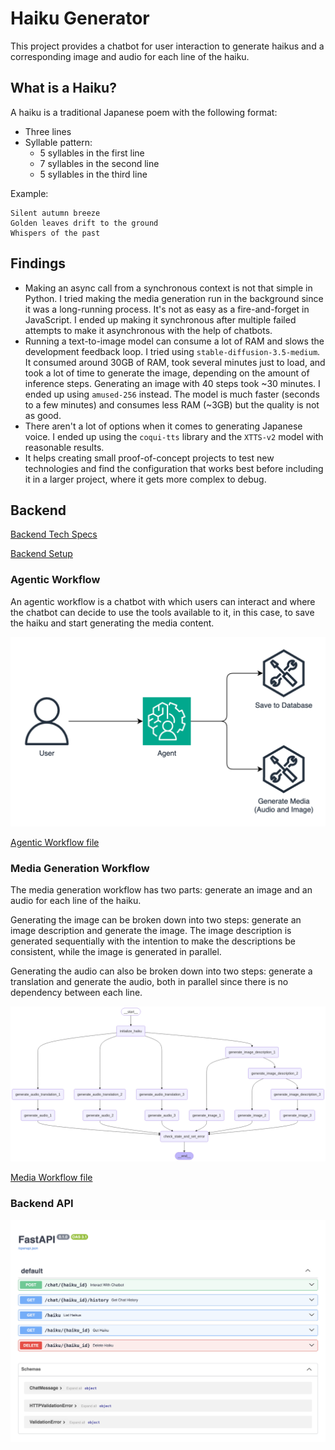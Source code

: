 # Haiku Generator

This project provides a chatbot for user interaction to generate haikus and a corresponding image and audio for each line of the haiku.

## What is a Haiku?

A haiku is a traditional Japanese poem with the following format:
- Three lines
- Syllable pattern:
    - 5 syllables in the first line
    - 7 syllables in the second line
    - 5 syllables in the third line

Example:
```text
Silent autumn breeze
Golden leaves drift to the ground
Whispers of the past
```

## Findings

- Making an async call from a synchronous context is not that simple in Python. I tried making the media generation run in the background since it was a long-running process. It's not as easy as a fire-and-forget in JavaScript. I ended up making it synchronous after multiple failed attempts to make it asynchronous with the help of chatbots.
- Running a text-to-image model can consume a lot of RAM and slows the development feedback loop. I tried using `stable-diffusion-3.5-medium`. It consumed around 30GB of RAM, took several minutes just to load, and took a lot of time to generate the image, depending on the amount of inference steps. Generating an image with 40 steps took ~30 minutes. I ended up using `amused-256` instead. The model is much faster (seconds to a few minutes) and consumes less RAM (~3GB) but the quality is not as good.
- There aren't a lot of options when it comes to generating Japanese voice. I ended up using the `coqui-tts` library and the `XTTS-v2` model with reasonable results.
- It helps creating small proof-of-concept projects to test new technologies and find the configuration that works best before including it in a larger project, where it gets more complex to debug.

## Backend

[Backend Tech Specs](Backend-Tech-Specs.md)

[Backend Setup](backend/README.md)

### Agentic Workflow

An agentic workflow is a chatbot with which users can interact and where the chatbot can decide to use the tools available to it, in this case, to save the haiku and start generating the media content.

![Agentic Workflow](assets/agentic-workflow.drawio.png)

[Agentic Workflow file](https://app.diagrams.net/?title=agentic-workflow#Uhttps%3A%2F%2Fraw.githubusercontent.com%2Fdanielwohlgemuth%2Ffree-genai-bootcamp-2025%2Frefs%2Fheads%2Fmain%2Fhaiku-generator%2Fassets%2Fagentic-workflow.drawio)

### Media Generation Workflow

The media generation workflow has two parts: generate an image and an audio for each line of the haiku.

Generating the image can be broken down into two steps: generate an image description and generate the image. The image description is generated sequentially with the intention to make the descriptions be consistent, while the image is generated in parallel.

Generating the audio can also be broken down into two steps: generate a translation and generate the audio, both in parallel since there is no dependency between each line.

![Media Workflow](assets/media-mermaid.png)

[Media Workflow file](assets/media.mermaid)

### Backend API

![Backend API](assets/backend-api.png)
